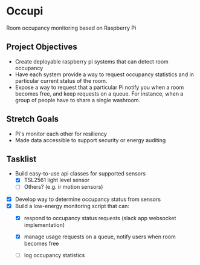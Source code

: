 # Occupi
Room occupancy monitoring based on Raspberry Pi

## Project Objectives
- Create deployable raspberry pi systems that can detect room occupancy
- Have each system provide a way to request occupancy statistics
  and in particular current status of the room.
- Expose a way to request that a particular Pi notify you when a room
  becomes free, and keep requests on a queue. For instance, when a group
  of people have to share a single washroom.

## Stretch Goals
- Pi's monitor each other for resiliency
- Made data accessible to support security or energy auditing

## Tasklist
- Build easy-to-use api classes for supported sensors
  - [X] TSL2561 light level sensor
  - [ ] Others? (e.g. ir motion sensors)
- [X] Develop way to determine occupancy status from sensors
- [X] Build a low-energy monitoring script that can:
  - [X] respond to occupancy status requests (slack app websocket implementation)
  - [X] manage usage requests on a queue, notify users when room becomes free
  - [ ] log occupancy statistics

